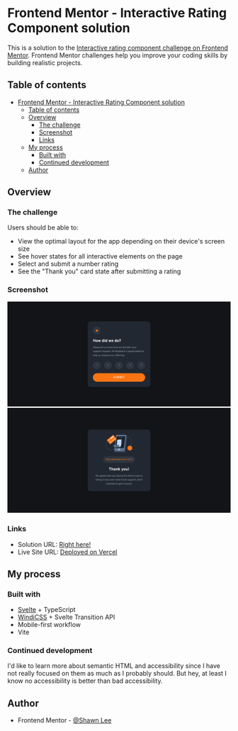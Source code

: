 # Frontend Mentor - Interactive Rating Component solution

This is a solution to the [Interactive rating component challenge on Frontend Mentor](https://www.frontendmentor.io/challenges/interactive-rating-component-koxpeBUmI). Frontend Mentor challenges help you improve your coding skills by building realistic projects.

## Table of contents

- [Frontend Mentor - Interactive Rating Component solution](#frontend-mentor---interactive-rating-component-solution)
  - [Table of contents](#table-of-contents)
  - [Overview](#overview)
    - [The challenge](#the-challenge)
    - [Screenshot](#screenshot)
    - [Links](#links)
  - [My process](#my-process)
    - [Built with](#built-with)
    - [Continued development](#continued-development)
  - [Author](#author)

## Overview

### The challenge

Users should be able to:

- View the optimal layout for the app depending on their device's screen size
- See hover states for all interactive elements on the page
- Select and submit a number rating
- See the "Thank you" card state after submitting a rating

### Screenshot

![Rating State](./screenshots/screenshot-rating-state.png)
![Thank You State](./screenshots/screenshot-thank-you-state.png)

### Links

- Solution URL: [Right here!](https://www.frontendmentor.io/solutions/animated-interactive-rating-component-svelte-ts-windicss-and-vite-HyHIJDSQq)
- Live Site URL: [Deployed on Vercel](https://interactive-rating-component-wheat.vercel.app/)

## My process

### Built with

- [Svelte](https://svelte.dev/) + TypeScript
- [WindiCSS](https://windicss.org/) + Svelte Transition API
- Mobile-first workflow
- Vite

### Continued development

I'd like to learn more about semantic HTML and accessibility since I have not really focused on them as much as I probably should. But hey, at least I know no accessibility is better than bad accessibility.

## Author

- Frontend Mentor - [@Shawn Lee](https://www.frontendmentor.io/profile/OGShawnLee)

